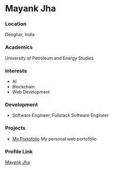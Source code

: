 # Mayank Jha

### Location

Deoghar, India

### Academics

University of Petroleum and Energy Studies

### Interests

- AI
- Blockchain
- Web Development

### Development

- Software Engineer, Fullstack Software Engineer

### Projects

- [My Portofolio](https://mayank-jha-portfolio.netlify.app) My personal web portofolio

### Profile Link

[Mayank Jha](https://github.com/mkjha482)